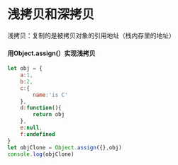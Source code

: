 # 浅拷贝和深拷贝

浅拷贝：复制的是被拷贝对象的引用地址（栈内存里的地址）

#### 用Object.assign(）实现浅拷贝

```js
let obj = {
    a:1,
    b:2,
    c:{
        name:'is C'
    },
    d:function(){
        return obj
    },
    e:null,
    f:undefined
}
let objClone = Object.assign({},obj)
console.log(objClone)
```

